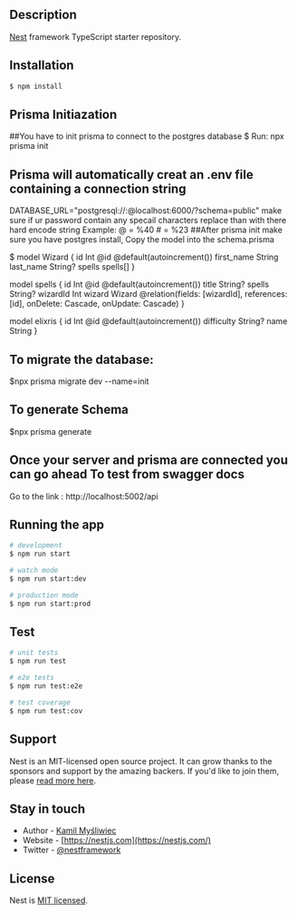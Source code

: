 
## Description

[Nest](https://github.com/nestjs/nest) framework TypeScript starter repository.

## Installation

```bash
$ npm install
```
## Prisma Initiazation
##You have to init prisma to connect to the postgres database
$ Run: npx prisma init 
## Prisma will automatically creat an .env file containing a connection string
DATABASE_URL="postgresql://<username>:<password>@localhost:6000/<your database>?schema=public"
make sure if ur password contain any specail characters replace than with there hard encode string
Example: @ = %40 # = %23
##After prisma init make sure you have postgres install, Copy the model into the schema.prisma

$ model Wizard {
  id         Int      @id @default(autoincrement())
  first_name String
  last_name  String?
  spells     spells[]
}

model spells {
  id       Int     @id @default(autoincrement())
  title    String?
  spells   String?
  wizardId Int
  wizard   Wizard  @relation(fields: [wizardId], references: [id], onDelete: Cascade, onUpdate: Cascade)
}

model elixris {
  id         Int     @id @default(autoincrement())
  difficulty String?
  name       String
}
## To migrate the database: 
$npx prisma migrate dev --name=init
## To generate Schema
$npx prisma generate
## Once your server and prisma are connected you can go ahead To test from swagger docs
Go to the link : http://localhost:5002/api

## Running the app

```bash
# development
$ npm run start

# watch mode
$ npm run start:dev

# production mode
$ npm run start:prod
```

## Test

```bash
# unit tests
$ npm run test

# e2e tests
$ npm run test:e2e

# test coverage
$ npm run test:cov
```

## Support

Nest is an MIT-licensed open source project. It can grow thanks to the sponsors and support by the amazing backers. If you'd like to join them, please [read more here](https://docs.nestjs.com/support).

## Stay in touch

- Author - [Kamil Myśliwiec](https://kamilmysliwiec.com)
- Website - [https://nestjs.com](https://nestjs.com/)
- Twitter - [@nestframework](https://twitter.com/nestframework)

## License

Nest is [MIT licensed](LICENSE).
